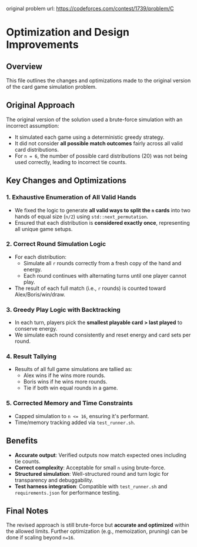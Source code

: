 original problem url: https://codeforces.com/contest/1739/problem/C

# Optimization and Design Improvements

## Overview

This file outlines the changes and optimizations made to the original version of the card game simulation problem.

## Original Approach

The original version of the solution used a brute-force simulation with an incorrect assumption:
- It simulated each game using a deterministic greedy strategy.
- It did not consider **all possible match outcomes** fairly across all valid card distributions.
- For `n = 6`, the number of possible card distributions (20) was not being used correctly, leading to incorrect tie counts.

## Key Changes and Optimizations

### 1. **Exhaustive Enumeration of All Valid Hands**
- We fixed the logic to generate **all valid ways to split the `n` cards** into two hands of equal size (`n/2`) using `std::next_permutation`.
- Ensured that each distribution is **considered exactly once**, representing all unique game setups.

### 2. **Correct Round Simulation Logic**
- For each distribution:
  - Simulate all `r` rounds correctly from a fresh copy of the hand and energy.
  - Each round continues with alternating turns until one player cannot play.
- The result of each full match (i.e., `r` rounds) is counted toward Alex/Boris/win/draw.

### 3. **Greedy Play Logic with Backtracking**
- In each turn, players pick the **smallest playable card > last played** to conserve energy.
- We simulate each round consistently and reset energy and card sets per round.

### 4. **Result Tallying**
- Results of all full game simulations are tallied as:
  - Alex wins if he wins more rounds.
  - Boris wins if he wins more rounds.
  - Tie if both win equal rounds in a game.

### 5. **Corrected Memory and Time Constraints**
- Capped simulation to `n <= 16`, ensuring it's performant.
- Time/memory tracking added via `test_runner.sh`.

## Benefits

- **Accurate output**: Verified outputs now match expected ones including tie counts.
- **Correct complexity**: Acceptable for small `n` using brute-force.
- **Structured simulation**: Well-structured round and turn logic for transparency and debuggability.
- **Test harness integration**: Compatible with `test_runner.sh` and `requirements.json` for performance testing.

## Final Notes

The revised approach is still brute-force but **accurate and optimized** within the allowed limits. Further optimization (e.g., memoization, pruning) can be done if scaling beyond `n=16`.
